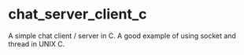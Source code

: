 # chat_server_client_c
A simple chat client / server in C. A good example of using socket and thread in UNIX C.
